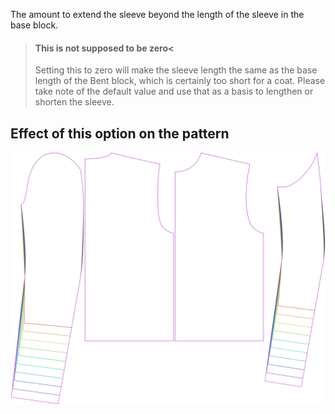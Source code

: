 The amount to extend the sleeve beyond the length of the sleeve in the base block.

> #### This is not supposed to be zero<
> 
> Setting this to zero will make the sleeve length the same as the base length of the Bent block, which is certainly too short for a coat. Please take note of the default value and use that as a basis to lengthen or shorten the sleeve.


## Effect of this option on the pattern
![This image shows the effect of this option by superimposing several variants that have a different value for this option](bent_sleevelengthbonus_sample.svg "Effect of this option on the pattern")